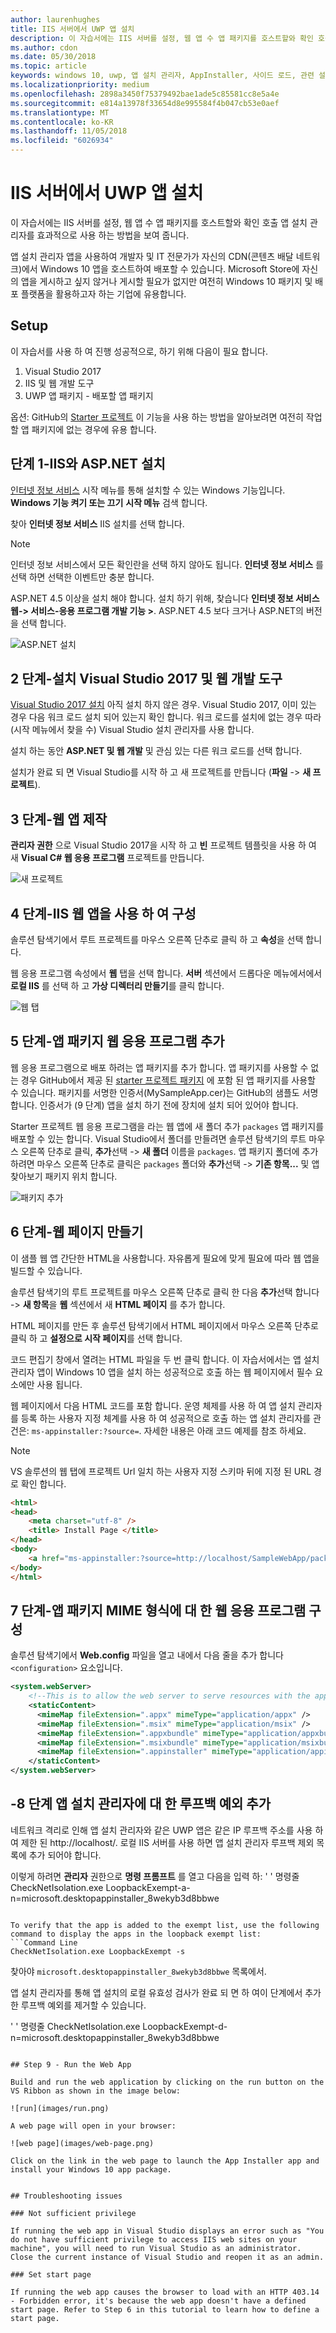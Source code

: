 ```yaml
---
author: laurenhughes
title: IIS 서버에서 UWP 앱 설치
description: 이 자습서에는 IIS 서버를 설정, 웹 앱 수 앱 패키지를 호스트할와 확인 호출 앱 설치 관리자를 효과적으로 사용 하는 방법을 보여 줍니다.
ms.author: cdon
ms.date: 05/30/2018
ms.topic: article
keywords: windows 10, uwp, 앱 설치 관리자, AppInstaller, 사이드 로드, 관련 설정, 선택적 패키지를 IIS 서버
ms.localizationpriority: medium
ms.openlocfilehash: 2898a3450f75379492bae1ade5c85581cc8e5a4e
ms.sourcegitcommit: e814a13978f33654d8e995584f4b047cb53e0aef
ms.translationtype: MT
ms.contentlocale: ko-KR
ms.lasthandoff: 11/05/2018
ms.locfileid: "6026934"
---
```

# <a name="install-a-uwp-app-from-an-iis-server"></a>IIS 서버에서 UWP 앱 설치

이 자습서에는 IIS 서버를 설정, 웹 앱 수 앱 패키지를 호스트할와 확인 호출 앱 설치 관리자를 효과적으로 사용 하는 방법을 보여 줍니다.

앱 설치 관리자 앱을 사용하여 개발자 및 IT 전문가가 자신의 CDN(콘텐츠 배달 네트워크)에서 Windows 10 앱을 호스트하여 배포할 수 있습니다. Microsoft Store에 자신의 앱을 게시하고 싶지 않거나 게시할 필요가 없지만 여전히 Windows 10 패키지 및 배포 플랫폼을 활용하고자 하는 기업에 유용합니다. 

## <a name="setup"></a>Setup

이 자습서를 사용 하 여 진행 성공적으로, 하기 위해 다음이 필요 합니다.

1. Visual Studio 2017  
2. IIS 및 웹 개발 도구 
3. UWP 앱 패키지 - 배포할 앱 패키지

옵션: GitHub의 [Starter 프로젝트](https://github.com/AppInstaller/MySampleWebApp) 이 기능을 사용 하는 방법을 알아보려면 여전히 작업할 앱 패키지에 없는 경우에 유용 합니다.

## <a name="step-1---install-iis-and-aspnet"></a>단계 1-IIS와 ASP.NET 설치 

[인터넷 정보 서비스](https://www.iis.net/) 시작 메뉴를 통해 설치할 수 있는 Windows 기능입니다. **Windows 기능 켜기 또는 끄기** **시작 메뉴** 검색 합니다.

찾아 **인터넷 정보 서비스** IIS 설치를 선택 합니다.

> [!NOTE]
> 인터넷 정보 서비스에서 모든 확인란을 선택 하지 않아도 됩니다. **인터넷 정보 서비스** 를 선택 하면 선택한 이벤트만 충분 합니다.

ASP.NET 4.5 이상을 설치 해야 합니다. 설치 하기 위해, 찾습니다 **인터넷 정보 서비스 웹-> 서비스-응용 프로그램 개발 기능 >**. ASP.NET 4.5 보다 크거나 ASP.NET의 버전을 선택 합니다.

![ASP.NET 설치](images/install-asp.png)

## <a name="step-2---install-visual-studio-2017-and-web-development-tools"></a>2 단계-설치 Visual Studio 2017 및 웹 개발 도구 

[Visual Studio 2017 설치](https://docs.microsoft.com/visualstudio/install/install-visual-studio) 아직 설치 하지 않은 경우. Visual Studio 2017, 이미 있는 경우 다음 워크 로드 설치 되어 있는지 확인 합니다. 워크 로드를 설치에 없는 경우 따라 (시작 메뉴에서 찾을 수) Visual Studio 설치 관리자를 사용 합니다.  

설치 하는 동안 **ASP.NET 및 웹 개발** 및 관심 있는 다른 워크 로드를 선택 합니다. 

설치가 완료 되 면 Visual Studio를 시작 하 고 새 프로젝트를 만듭니다 (**파일** -> **새 프로젝트**).

## <a name="step-3---build-a-web-app"></a>3 단계-웹 앱 제작

**관리자 권한** 으로 Visual Studio 2017을 시작 하 고 **빈** 프로젝트 템플릿을 사용 하 여 새 **Visual C# 웹 응용 프로그램** 프로젝트를 만듭니다. 

![새 프로젝트](images/sample-web-app.png)

## <a name="step-4---configure-iis-with-our-web-app"></a>4 단계-IIS 웹 앱을 사용 하 여 구성 

솔루션 탐색기에서 루트 프로젝트를 마우스 오른쪽 단추로 클릭 하 고 **속성**을 선택 합니다.

웹 응용 프로그램 속성에서 **웹** 탭을 선택 합니다. **서버** 섹션에서 드롭다운 메뉴에서에서 **로컬 IIS** 를 선택 하 고 **가상 디렉터리 만들기**를 클릭 합니다. 

![웹 탭](images/web-tab.png)

## <a name="step-5---add-an-app-package-to-a-web-application"></a>5 단계-앱 패키지 웹 응용 프로그램 추가 

웹 응용 프로그램으로 배포 하려는 앱 패키지를 추가 합니다. 앱 패키지를 사용할 수 없는 경우 GitHub에서 제공 된 [starter 프로젝트 패키지](https://github.com/AppInstaller/MySampleWebApp/tree/master/MySampleWebApp/packages) 에 포함 된 앱 패키지를 사용할 수 있습니다. 패키지를 서명한 인증서(MySampleApp.cer)는 GitHub의 샘플도 서명합니다. 인증서가 (9 단계) 앱을 설치 하기 전에 장치에 설치 되어 있어야 합니다.

Starter 프로젝트 웹 응용 프로그램을 라는 웹 앱에 새 폴더 추가 `packages` 앱 패키지를 배포할 수 있는 합니다. Visual Studio에서 폴더를 만들려면 솔루션 탐색기의 루트 마우스 오른쪽 단추로 클릭, **추가**선택 -> **새 폴더** 이름을 `packages`. 앱 패키지 폴더에 추가 하려면 마우스 오른쪽 단추로 클릭은 `packages` 폴더와 **추가**선택 -> **기존 항목...** 및 앱 찾아보기 패키지 위치 합니다. 

![패키지 추가](images/add-package.png)

## <a name="step-6---create-a-web-page"></a>6 단계-웹 페이지 만들기

이 샘플 웹 앱 간단한 HTML을 사용합니다. 자유롭게 필요에 맞게 필요에 따라 웹 앱을 빌드할 수 있습니다. 

솔루션 탐색기의 루트 프로젝트를 마우스 오른쪽 단추로 클릭 한 다음 **추가**선택 합니다 -> **새 항목**을 **웹** 섹션에서 새 **HTML 페이지** 를 추가 합니다.

HTML 페이지를 만든 후 솔루션 탐색기에서 HTML 페이지에서 마우스 오른쪽 단추로 클릭 하 고 **설정으로 시작 페이지**를 선택 합니다.  

코드 편집기 창에서 열려는 HTML 파일을 두 번 클릭 합니다. 이 자습서에서는 앱 설치 관리자 앱이 Windows 10 앱을 설치 하는 성공적으로 호출 하는 웹 페이지에서 필수 요소에만 사용 됩니다. 

웹 페이지에서 다음 HTML 코드를 포함 합니다. 운영 체제를 사용 하 여 앱 설치 관리자를 등록 하는 사용자 지정 체계를 사용 하 여 성공적으로 호출 하는 앱 설치 관리자를 관건은: `ms-appinstaller:?source=`. 자세한 내용은 아래 코드 예제를 참조 하세요.

> [!NOTE]
> VS 솔루션의 웹 탭에 프로젝트 Url 일치 하는 사용자 지정 스키마 뒤에 지정 된 URL 경로 확인 합니다.
 
```HTML
<html>
<head>
    <meta charset="utf-8" />
    <title> Install Page </title>
</head>
<body>
    <a href="ms-appinstaller:?source=http://localhost/SampleWebApp/packages/MySampleApp.appxbundle"> Install My Sample App</a>
</body>
</html>
```

## <a name="step-7---configure-the-web-app-for-app-package-mime-types"></a>7 단계-앱 패키지 MIME 형식에 대 한 웹 응용 프로그램 구성

솔루션 탐색기에서 **Web.config** 파일을 열고 내에서 다음 줄을 추가 합니다 `<configuration>` 요소입니다. 

```xml
<system.webServer>
    <!--This is to allow the web server to serve resources with the appropriate file extension-->
    <staticContent>
      <mimeMap fileExtension=".appx" mimeType="application/appx" />
      <mimeMap fileExtension=".msix" mimeType="application/msix" />
      <mimeMap fileExtension=".appxbundle" mimeType="application/appxbundle" />
      <mimeMap fileExtension=".msixbundle" mimeType="application/msixbundle" />
      <mimeMap fileExtension=".appinstaller" mimeType="application/appinstaller" />
    </staticContent>
</system.webServer>
```

## <a name="step-8---add-loopback-exemption-for-app-installer"></a>-8 단계 앱 설치 관리자에 대 한 루프백 예외 추가

네트워크 격리로 인해 앱 설치 관리자와 같은 UWP 앱은 같은 IP 루프백 주소를 사용 하 여 제한 된 http://localhost/. 로컬 IIS 서버를 사용 하면 앱 설치 관리자 루프백 제외 목록에 추가 되어야 합니다. 

이렇게 하려면 **관리자** 권한으로 **명령 프롬프트** 를 열고 다음을 입력 하: ' ' 명령줄 CheckNetIsolation.exe LoopbackExempt-a-n=microsoft.desktopappinstaller_8wekyb3d8bbwe
```

To verify that the app is added to the exempt list, use the following command to display the apps in the loopback exempt list: 
```Command Line
CheckNetIsolation.exe LoopbackExempt -s
```

찾아야 `microsoft.desktopappinstaller_8wekyb3d8bbwe` 목록에서.

앱 설치 관리자를 통해 앱 설치의 로컬 유효성 검사가 완료 되 면 하 여이 단계에서 추가한 루프백 예외를 제거할 수 있습니다.

' ' 명령줄 CheckNetIsolation.exe LoopbackExempt-d-n=microsoft.desktopappinstaller_8wekyb3d8bbwe
```

## Step 9 - Run the Web App 

Build and run the web application by clicking on the run button on the VS Ribbon as shown in the image below:

![run](images/run.png)

A web page will open in your browser:

![web page](images/web-page.png)

Click on the link in the web page to launch the App Installer app and install your Windows 10 app package.


## Troubleshooting issues

### Not sufficient privilege 

If running the web app in Visual Studio displays an error such as "You do not have sufficient privilege to access IIS web sites on your machine", you will need to run Visual Studio as an administrator. Close the current instance of Visual Studio and reopen it as an admin.

### Set start page 

If running the web app causes the browser to load with an HTTP 403.14 - Forbidden error, it's because the web app doesn't have a defined start page. Refer to Step 6 in this tutorial to learn how to define a start page.
